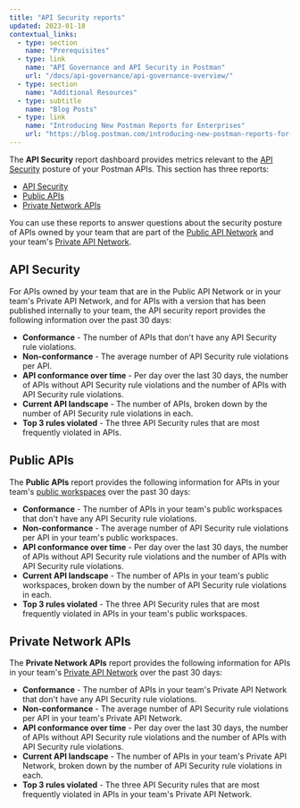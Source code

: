 ```yaml
---
title: "API Security reports"
updated: 2023-01-18
contextual_links:
  - type: section
    name: "Prerequisites"
  - type: link
    name: "API Governance and API Security in Postman"
    url: "/docs/api-governance/api-governance-overview/"
  - type: section
    name: "Additional Resources"
  - type: subtitle
    name: "Blog Posts"
  - type: link
    name: "Introducing New Postman Reports for Enterprises"
    url: "https://blog.postman.com/introducing-new-postman-reports-for-enterprises/"
---
```


The **API Security** report dashboard provides metrics relevant to the [API Security](/docs/api-governance/api-testing/api-testing-warnings/) posture of your Postman APIs. This section has three reports:

* [API Security](#api-security)
* [Public APIs](#public-apis)
* [Private Network APIs](#private-network-apis)

You can use these reports to answer questions about the security posture of APIs owned by your team that are part of the [Public API Network](/docs/getting-started/exploring-public-api-network/) and your team's [Private API Network](/docs/collaborating-in-postman/adding-private-network/).

## API Security

For APIs owned by your team that are in the Public API Network or in your team's Private API Network, and for APIs with a version that has been published internally to your team, the API security report provides the following information over the past 30 days:

* **Conformance** - The number of APIs that don't have any API Security rule violations.
* **Non-conformance** - The average number of API Security rule violations per API.
* **API conformance over time** - Per day over the last 30 days, the number of APIs without API Security rule violations and the number of APIs with API Security rule violations.
* **Current API landscape** - The number of APIs, broken down by the number of API Security rule violations in each.
* **Top 3 rules violated** - The three API Security rules that are most frequently violated in APIs.

## Public APIs

The **Public APIs** report provides the following information for APIs in your team's [public workspaces](/docs/collaborating-in-postman/using-workspaces/public-workspaces/) over the past 30 days:

* **Conformance** - The number of APIs in your team's public workspaces that don't have any API Security rule violations.
* **Non-conformance** - The average number of API Security rule violations per API in your team's public workspaces.
* **API conformance over time** - Per day over the last 30 days, the number of APIs without API Security rule violations and the number of APIs with API Security rule violations.
* **Current API landscape** - The number of APIs in your team's public workspaces, broken down by the number of API Security rule violations in each.
* **Top 3 rules violated** - The three API Security rules that are most frequently violated in APIs in your team's public workspaces.

## Private Network APIs

The **Private Network APIs** report provides the following information for APIs in your team's [Private API Network](/docs/collaborating-in-postman/adding-private-network/) over the past 30 days:

* **Conformance** - The number of APIs in your team's Private API Network that don't have any API Security rule violations.
* **Non-conformance** - The average number of API Security rule violations per API in your team's Private API Network.
* **API conformance over time** - Per day over the last 30 days, the number of APIs without API Security rule violations and the number of APIs with API Security rule violations.
* **Current API landscape** - The number of APIs in your team's Private API Network, broken down by the number of API Security rule violations in each.
* **Top 3 rules violated** - The three API Security rules that are most frequently violated in APIs in your team's Private API Network.
